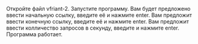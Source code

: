 Откройте файл vfriant-2. Запустите программу. Вам будет предложено ввести начальную ссылку, введите её и нажмите enter. Вам предложит ввести конечную ссылку, введите её и нажмите enter. Вам предложит ввести колличество запросов в секунду, введите и нажмите enter. Программа работает. 
